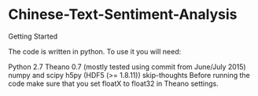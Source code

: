 # Chinese-Text-Sentiment-Analysis

Getting Started

The code is written in python. To use it you will need:

Python 2.7
Theano 0.7 (mostly tested using commit from June/July 2015)
numpy and scipy
h5py (HDF5 (>= 1.8.11))
skip-thoughts
Before running the code make sure that you set floatX to float32 in Theano settings.

